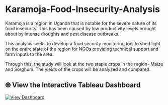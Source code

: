 # Karamoja-Food-Insecurity-Analysis

Karamoja is a region in Uganda that is notable for the severe nature of its food insecurity. This has been caused by low productivity levels brought about by intense droughts and pest disease outbreaks.

This analysis seeks to develop a food security monitoring tool to shed light on the entire state of the region for NGOs providing technical support and farm inputs to the area.

Through this, the study will look at the two staple crops in the region- Maize and Sorghum. The yields of the crops will be analyzed and compared.

## 🌐 View the Interactive Tableau Dashboard

[![View Dashboard](tableau_preview.png)]([https://public.tableau.com/views/KaramojaFoodYieldAnalysis/Dashboard1](https://public.tableau.com/views/KaramojaFoodYieldAnalysis/KaramojaMaizeSorghumYieldAnalysisperDistrict?:language=en-GB&:sid=&:redirect=auth&:display_count=n&:origin=viz_share_link))
